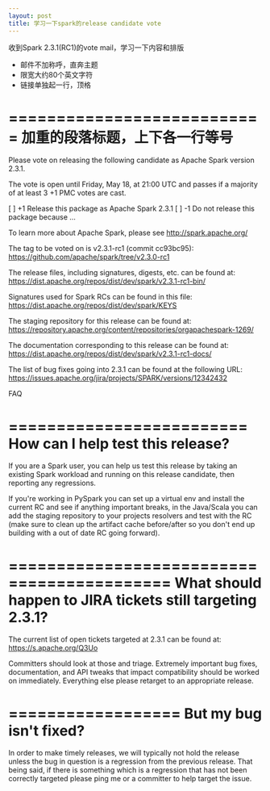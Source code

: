 ```yaml
---
layout: post
title: 学习一下spark的release candidate vote
---
```


收到Spark 2.3.1(RC1)的vote mail，学习一下内容和排版

* 邮件不加称呼，直奔主题
* 限宽大约80个英文字符
* 链接单独起一行，顶格

===========================
加重的段落标题，上下各一行等号
===========================


Please vote on releasing the following candidate as Apache Spark version 2.3.1.

The vote is open until Friday, May 18, at 21:00 UTC and passes if
a majority of at least 3 +1 PMC votes are cast.

[ ] +1 Release this package as Apache Spark 2.3.1
[ ] -1 Do not release this package because ...

To learn more about Apache Spark, please see http://spark.apache.org/

The tag to be voted on is v2.3.1-rc1 (commit cc93bc95):
https://github.com/apache/spark/tree/v2.3.0-rc1

The release files, including signatures, digests, etc. can be found at:
https://dist.apache.org/repos/dist/dev/spark/v2.3.1-rc1-bin/

Signatures used for Spark RCs can be found in this file:
https://dist.apache.org/repos/dist/dev/spark/KEYS

The staging repository for this release can be found at:
https://repository.apache.org/content/repositories/orgapachespark-1269/

The documentation corresponding to this release can be found at:
https://dist.apache.org/repos/dist/dev/spark/v2.3.1-rc1-docs/

The list of bug fixes going into 2.3.1 can be found at the following URL:
https://issues.apache.org/jira/projects/SPARK/versions/12342432

FAQ

=========================
How can I help test this release?
=========================

If you are a Spark user, you can help us test this release by taking
an existing Spark workload and running on this release candidate, then
reporting any regressions.

If you're working in PySpark you can set up a virtual env and install
the current RC and see if anything important breaks, in the Java/Scala
you can add the staging repository to your projects resolvers and test
with the RC (make sure to clean up the artifact cache before/after so
you don't end up building with a out of date RC going forward).

===========================================
What should happen to JIRA tickets still targeting 2.3.1?
===========================================

The current list of open tickets targeted at 2.3.1 can be found at:
https://s.apache.org/Q3Uo

Committers should look at those and triage. Extremely important bug
fixes, documentation, and API tweaks that impact compatibility should
be worked on immediately. Everything else please retarget to an
appropriate release.

==================
But my bug isn't fixed?
==================

In order to make timely releases, we will typically not hold the
release unless the bug in question is a regression from the previous
release. That being said, if there is something which is a regression
that has not been correctly targeted please ping me or a committer to
help target the issue.